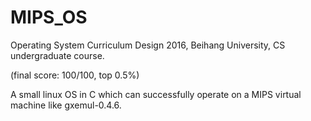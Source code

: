# MIPS_OS
Operating System Curriculum Design 2016, Beihang University, CS undergraduate course.

(final score: 100/100, top 0.5%)

A small linux OS in C which can successfully operate on a MIPS virtual machine like gxemul-0.4.6.
